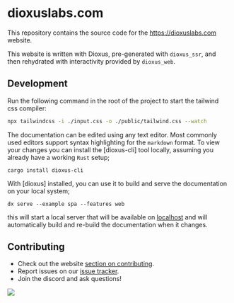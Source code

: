 # dioxuslabs.com

This repository contains the source code for the https://dioxuslabs.com website. 

This website is written with Dioxus, pre-generated with `dioxus_ssr`, and then rehydrated with interactivity provided by `dioxus_web`.

## Development

Run the following command in the root of the project to start the tailwind css compiler:

```bash
npx tailwindcss -i ./input.css -o ./public/tailwind.css --watch
```

The documentation can be edited using any text editor. Most commonly used editors support syntax highlighting for the `markdown` format. To view your changes you can install the [dioxus-cli] tool locally, assuming you already have a working `Rust` setup;
```console
cargo install dioxus-cli
```

With [dioxus] installed, you can use it to build and serve the documentation on your local system;
```console
dx serve --example spa --features web
```

this will start a local server that will be available on [localhost](http://localhost:8080) and will automatically build and re-build the documentation when it changes.

## Contributing
- Check out the website [section on contributing](https://dioxuslabs.com/learn/0.4/contributing).
- Report issues on our [issue tracker](https://github.com/dioxuslabs/docsite/issues).
- Join the discord and ask questions!


<a href="https://github.com/dioxuslabs/docsite/graphs/contributors">
  <img src="https://contrib.rocks/image?repo=dioxuslabs/docsite&max=30&columns=10" />
</a>
